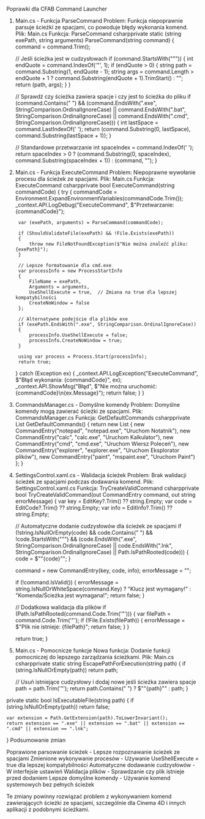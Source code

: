 Poprawki dla CFAB Command Launcher
1. Main.cs - Funkcja ParseCommand
Problem: Funkcja niepoprawnie parsuje ścieżki ze spacjami, co powoduje błędy wykonania komend.
Plik: Main.cs
Funkcja: ParseCommand
csharpprivate static (string exePath, string arguments) ParseCommand(string command)
{
    command = command.Trim();

    // Jeśli ścieżka jest w cudzysłowach
    if (command.StartsWith("\""))
    {
        int endQuote = command.IndexOf('"', 1);
        if (endQuote > 0)
        {
            string path = command.Substring(1, endQuote - 1);
            string args = command.Length > endQuote + 1 ? command.Substring(endQuote + 1).TrimStart() : "";
            return (path, args);
        }
    }

    // Sprawdź czy ścieżka zawiera spacje i czy jest to ścieżka do pliku
    if (command.Contains(" ") && (command.EndsWith(".exe", StringComparison.OrdinalIgnoreCase) ||
                                command.EndsWith(".bat", StringComparison.OrdinalIgnoreCase) ||
                                command.EndsWith(".cmd", StringComparison.OrdinalIgnoreCase)))
    {
        int lastSpace = command.LastIndexOf(' ');
        return (command.Substring(0, lastSpace), command.Substring(lastSpace + 1));
    }

    // Standardowe przetwarzanie
    int spaceIndex = command.IndexOf(' ');
    return spaceIndex > 0
        ? (command.Substring(0, spaceIndex), command.Substring(spaceIndex + 1))
        : (command, "");
}
2. Main.cs - Funkcja ExecuteCommand
Problem: Niepoprawne wywołanie procesu dla ścieżek ze spacjami.
Plik: Main.cs
Funkcja: ExecuteCommand
csharpprivate bool ExecuteCommand(string commandCode)
{
    try
    {
        commandCode = Environment.ExpandEnvironmentVariables(commandCode.Trim());
        _context.API.LogDebug("ExecuteCommand", $"Przetwarzanie: {commandCode}");

        var (exePath, arguments) = ParseCommand(commandCode);

        if (ShouldValidateFile(exePath) && !File.Exists(exePath))
        {
            throw new FileNotFoundException($"Nie można znaleźć pliku: {exePath}");
        }

        // Lepsze formatowanie dla cmd.exe
        var processInfo = new ProcessStartInfo
        {
            FileName = exePath,
            Arguments = arguments,
            UseShellExecute = true,  // Zmiana na true dla lepszej kompatybilności
            CreateNoWindow = false
        };

        // Alternatywne podejście dla plików exe
        if (exePath.EndsWith(".exe", StringComparison.OrdinalIgnoreCase))
        {
            processInfo.UseShellExecute = false;
            processInfo.CreateNoWindow = true;
        }

        using var process = Process.Start(processInfo);
        return true;
    }
    catch (Exception ex)
    {
        _context.API.LogException("ExecuteCommand", $"Błąd wykonania: {commandCode}", ex);
        _context.API.ShowMsg("Błąd", $"Nie można uruchomić: {commandCode}\n{ex.Message}");
        return false;
    }
}
3. CommandsManager.cs - Domyślne komendy
Problem: Domyślne komendy mogą zawierać ścieżki ze spacjami.
Plik: CommandsManager.cs
Funkcja: GetDefaultCommands
csharpprivate List<CommandEntry> GetDefaultCommands()
{
    return new List<CommandEntry>
    {
        new CommandEntry("notepad", "notepad.exe", "Uruchom Notatnik"),
        new CommandEntry("calc", "calc.exe", "Uruchom Kalkulator"),
        new CommandEntry("cmd", "cmd.exe", "Uruchom Wiersz Poleceń"),
        new CommandEntry("explorer", "explorer.exe", "Uruchom Eksplorator plików"),
        new CommandEntry("paint", "mspaint.exe", "Uruchom Paint")
    };
}
4. SettingsControl.xaml.cs - Walidacja ścieżek
Problem: Brak walidacji ścieżek ze spacjami podczas dodawania komend.
Plik: SettingsControl.xaml.cs
Funkcja: TryCreateValidCommand
csharpprivate bool TryCreateValidCommand(out CommandEntry command, out string errorMessage)
{
    var key = EditKey?.Trim() ?? string.Empty;
    var code = EditCode?.Trim() ?? string.Empty;
    var info = EditInfo?.Trim() ?? string.Empty;

    // Automatyczne dodanie cudzysłowów dla ścieżek ze spacjami
    if (!string.IsNullOrEmpty(code) &&
        code.Contains(" ") &&
        !code.StartsWith("\"") &&
        (code.EndsWith(".exe", StringComparison.OrdinalIgnoreCase) ||
         code.EndsWith(".lnk", StringComparison.OrdinalIgnoreCase) ||
         Path.IsPathRooted(code)))
    {
        code = $"\"{code}\"";
    }

    command = new CommandEntry(key, code, info);
    errorMessage = "";

    if (!command.IsValid())
    {
        errorMessage = string.IsNullOrWhiteSpace(command.Key) ?
            "Klucz jest wymagany!" : "Komenda/Ścieżka jest wymagana!";
        return false;
    }

    // Dodatkowa walidacja dla plików
    if (Path.IsPathRooted(command.Code.Trim('"')))
    {
        var filePath = command.Code.Trim('"');
        if (!File.Exists(filePath))
        {
            errorMessage = $"Plik nie istnieje: {filePath}";
            return false;
        }
    }

    return true;
}
5. Main.cs - Pomocnicze funkcje
Nowa funkcja: Dodanie funkcji pomocniczej do lepszego zarządzania ścieżkami.
Plik: Main.cs
csharpprivate static string EscapePathForExecution(string path)
{
    if (string.IsNullOrEmpty(path)) return path;

    // Usuń istniejące cudzysłowy i dodaj nowe jeśli ścieżka zawiera spacje
    path = path.Trim('"');
    return path.Contains(" ") ? $"\"{path}\"" : path;
}

private static bool IsExecutableFile(string path)
{
    if (string.IsNullOrEmpty(path)) return false;

    var extension = Path.GetExtension(path).ToLowerInvariant();
    return extension == ".exe" || extension == ".bat" || extension == ".cmd" || extension == ".lnk";
}
Podsumowanie zmian

Poprawione parsowanie ścieżek - Lepsze rozpoznawanie ścieżek ze spacjami
Zmienione wykonywanie procesów - Używanie UseShellExecute = true dla lepszej kompatybilności
Automatyczne dodawanie cudzysłowów - W interfejsie ustawień
Walidacja plików - Sprawdzanie czy plik istnieje przed dodaniem
Lepsze domyślne komendy - Używanie komend systemowych bez pełnych ścieżek

Te zmiany powinny rozwiązać problem z wykonywaniem komend zawierających ścieżki ze spacjami, szczególnie dla Cinema 4D i innych aplikacji z podobnymi ścieżkami.